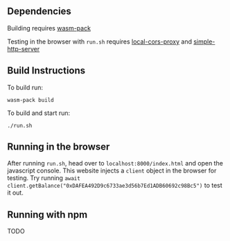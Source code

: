 ## Dependencies
Building requires [wasm-pack](https://rustwasm.github.io/wasm-pack/installer/)

Testing in the browser with `run.sh` requires [local-cors-proxy](https://www.npmjs.com/package/local-cors-proxy) and [simple-http-server](https://crates.io/crates/simple-http-server)

## Build Instructions
To build run:
```
wasm-pack build
```

To build and start run:
```
./run.sh
```

## Running in the browser
After running `run.sh`, head over to `localhost:8000/index.html` and open the javascript console. This website injects a `client` object in the browser for testing. Try running `await client.getBalance("0xDAFEA492D9c6733ae3d56b7Ed1ADB60692c98Bc5")` to test it out.

## Running with npm
TODO
